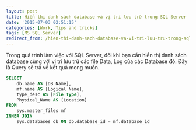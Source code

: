 ```yaml
---
layout: post
title: Hiển thị danh sách database và vị trí lưu trữ trong SQL Server
date: '2015-07-03 02:51:15'
categories: [Work, Tips and tricks]
tags: [MS SQL Server]
redirect_from: /hien-thi-danh-sach-database-va-vi-tri-luu-tru-trong-sql-server/
---
```


Trong quá trình làm việc với SQL Server, đôi khi bạn cần hiển thị danh sách database cùng với vị trí lưu trữ các file Data, Log của các Database đó. 
Đây là Query sẽ trả về kết quả mong muốn.

~~~ sql
SELECT
    db.name AS [DB Name],
    mf.name AS [Logical Name],
    type_desc AS [File Type],
    Physical_Name AS [Location]
FROM
    sys.master_files mf
INNER JOIN 
    sys.databases db ON db.database_id = mf.database_id
~~~